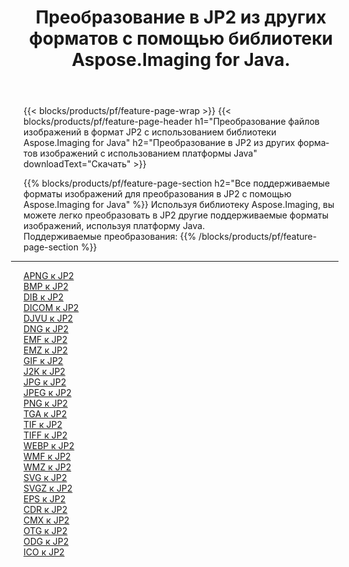 ﻿---
title: Преобразование в JP2 из других форматов с помощью библиотеки Aspose.Imaging for Java. 
weight: 3920
url: /ru/java/conversion/to/jp2 
lang: ru
langdirlevel: 2
locales: zh-hans,ja,it,ru,de,es,fr,nl,id,lt,pl,pt,vi,tr,ko,zh-hant,ar,hi,th,sv,cs,uk,he
description: Используя Aspose.Imaging, вы можете конвертировать в JP2 другие форматы с помощью Java.
---

{{< blocks/products/pf/feature-page-wrap >}}
{{< blocks/products/pf/feature-page-header h1="Преобразование файлов изображений в формат JP2 с использованием библиотеки Aspose.Imaging for Java" h2="Преобразование в JP2 из других форматов изображений с использованием платформы Java" downloadText="Скачать" >}}


{{% blocks/products/pf/feature-page-section  h2="Все поддерживаемые форматы изображений для преобразования в JP2 с помощью Aspose.Imaging for Java" %}}
Используя библиотеку Aspose.Imaging, вы можете легко преобразовать в JP2 другие поддерживаемые форматы изображений, используя платформу Java.
<br/>
Поддерживаемые преобразования:
{{% /blocks/products/pf/feature-page-section %}}
<div class="container-fluid productfamilypage bg-gray">
    <div class="convertypes bg-gray agp-content section">
        <div class="container">
		<hr style="margin-left:-20px;"/>
		<div class="row other-converters">
		    <div class='col-md-2 other-converter remove-lp remove-rp'><a href="/imaging/ru/java/conversion/apng-to-jp2" >APNG к JP2</a></div>
<div class='col-md-2 other-converter remove-lp remove-rp'><a href="/imaging/ru/java/conversion/bmp-to-jp2" >BMP к JP2</a></div>
<div class='col-md-2 other-converter remove-lp remove-rp'><a href="/imaging/ru/java/conversion/dib-to-jp2" >DIB к JP2</a></div>
<div class='col-md-2 other-converter remove-lp remove-rp'><a href="/imaging/ru/java/conversion/dicom-to-jp2" >DICOM к JP2</a></div>
<div class='col-md-2 other-converter remove-lp remove-rp'><a href="/imaging/ru/java/conversion/djvu-to-jp2" >DJVU к JP2</a></div>
<div class='col-md-2 other-converter remove-lp remove-rp'><a href="/imaging/ru/java/conversion/dng-to-jp2" >DNG к JP2</a></div>
<div class='col-md-2 other-converter remove-lp remove-rp'><a href="/imaging/ru/java/conversion/emf-to-jp2" >EMF к JP2</a></div>
<div class='col-md-2 other-converter remove-lp remove-rp'><a href="/imaging/ru/java/conversion/emz-to-jp2" >EMZ к JP2</a></div>
<div class='col-md-2 other-converter remove-lp remove-rp'><a href="/imaging/ru/java/conversion/gif-to-jp2" >GIF к JP2</a></div>
<div class='col-md-2 other-converter remove-lp remove-rp'><a href="/imaging/ru/java/conversion/j2k-to-jp2" >J2K к JP2</a></div>
<div class='col-md-2 other-converter remove-lp remove-rp'><a href="/imaging/ru/java/conversion/jpg-to-jp2" >JPG к JP2</a></div>
<div class='col-md-2 other-converter remove-lp remove-rp'><a href="/imaging/ru/java/conversion/jpeg-to-jp2" >JPEG к JP2</a></div>
<div class='col-md-2 other-converter remove-lp remove-rp'><a href="/imaging/ru/java/conversion/png-to-jp2" >PNG к JP2</a></div>
<div class='col-md-2 other-converter remove-lp remove-rp'><a href="/imaging/ru/java/conversion/tga-to-jp2" >TGA к JP2</a></div>
<div class='col-md-2 other-converter remove-lp remove-rp'><a href="/imaging/ru/java/conversion/tif-to-jp2" >TIF к JP2</a></div>
<div class='col-md-2 other-converter remove-lp remove-rp'><a href="/imaging/ru/java/conversion/tiff-to-jp2" >TIFF к JP2</a></div>
<div class='col-md-2 other-converter remove-lp remove-rp'><a href="/imaging/ru/java/conversion/webp-to-jp2" >WEBP к JP2</a></div>
<div class='col-md-2 other-converter remove-lp remove-rp'><a href="/imaging/ru/java/conversion/wmf-to-jp2" >WMF к JP2</a></div>
<div class='col-md-2 other-converter remove-lp remove-rp'><a href="/imaging/ru/java/conversion/wmz-to-jp2" >WMZ к JP2</a></div>
<div class='col-md-2 other-converter remove-lp remove-rp'><a href="/imaging/ru/java/conversion/svg-to-jp2" >SVG к JP2</a></div>
<div class='col-md-2 other-converter remove-lp remove-rp'><a href="/imaging/ru/java/conversion/svgz-to-jp2" >SVGZ к JP2</a></div>
<div class='col-md-2 other-converter remove-lp remove-rp'><a href="/imaging/ru/java/conversion/eps-to-jp2" >EPS к JP2</a></div>
<div class='col-md-2 other-converter remove-lp remove-rp'><a href="/imaging/ru/java/conversion/cdr-to-jp2" >CDR к JP2</a></div>
<div class='col-md-2 other-converter remove-lp remove-rp'><a href="/imaging/ru/java/conversion/cmx-to-jp2" >CMX к JP2</a></div>
<div class='col-md-2 other-converter remove-lp remove-rp'><a href="/imaging/ru/java/conversion/otg-to-jp2" >OTG к JP2</a></div>
<div class='col-md-2 other-converter remove-lp remove-rp'><a href="/imaging/ru/java/conversion/odg-to-jp2" >ODG к JP2</a></div>
<div class='col-md-2 other-converter remove-lp remove-rp'><a href="/imaging/ru/java/conversion/ico-to-jp2" >ICO к JP2</a></div>
                </div>
        </div>
    </div>
</div>
<br/>


